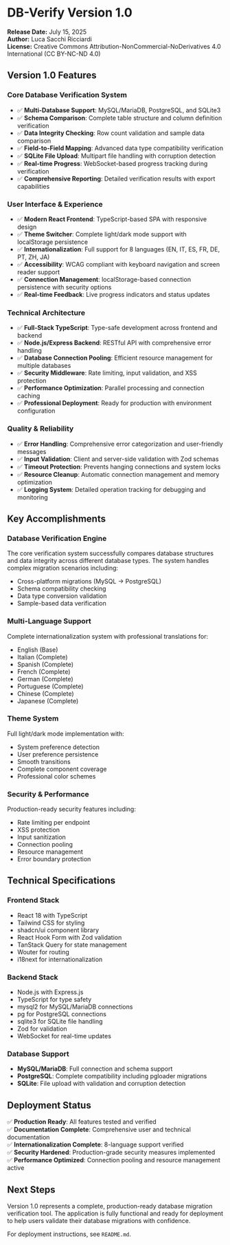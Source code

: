 # DB-Verify Version 1.0

**Release Date:** July 15, 2025  
**Author:** Luca Sacchi Ricciardi  
**License:** Creative Commons Attribution-NonCommercial-NoDerivatives 4.0 International (CC BY-NC-ND 4.0)

## Version 1.0 Features

### Core Database Verification System
- ✅ **Multi-Database Support**: MySQL/MariaDB, PostgreSQL, and SQLite3
- ✅ **Schema Comparison**: Complete table structure and column definition verification
- ✅ **Data Integrity Checking**: Row count validation and sample data comparison
- ✅ **Field-to-Field Mapping**: Advanced data type compatibility verification
- ✅ **SQLite File Upload**: Multipart file handling with corruption detection
- ✅ **Real-time Progress**: WebSocket-based progress tracking during verification
- ✅ **Comprehensive Reporting**: Detailed verification results with export capabilities

### User Interface & Experience
- ✅ **Modern React Frontend**: TypeScript-based SPA with responsive design
- ✅ **Theme Switcher**: Complete light/dark mode support with localStorage persistence
- ✅ **Internationalization**: Full support for 8 languages (EN, IT, ES, FR, DE, PT, ZH, JA)
- ✅ **Accessibility**: WCAG compliant with keyboard navigation and screen reader support
- ✅ **Connection Management**: localStorage-based connection persistence with security options
- ✅ **Real-time Feedback**: Live progress indicators and status updates

### Technical Architecture
- ✅ **Full-Stack TypeScript**: Type-safe development across frontend and backend
- ✅ **Node.js/Express Backend**: RESTful API with comprehensive error handling
- ✅ **Database Connection Pooling**: Efficient resource management for multiple databases
- ✅ **Security Middleware**: Rate limiting, input validation, and XSS protection
- ✅ **Performance Optimization**: Parallel processing and connection caching
- ✅ **Professional Deployment**: Ready for production with environment configuration

### Quality & Reliability
- ✅ **Error Handling**: Comprehensive error categorization and user-friendly messages
- ✅ **Input Validation**: Client and server-side validation with Zod schemas
- ✅ **Timeout Protection**: Prevents hanging connections and system locks
- ✅ **Resource Cleanup**: Automatic connection management and memory optimization
- ✅ **Logging System**: Detailed operation tracking for debugging and monitoring

## Key Accomplishments

### Database Verification Engine
The core verification system successfully compares database structures and data integrity across different database types. The system handles complex migration scenarios including:
- Cross-platform migrations (MySQL → PostgreSQL)
- Schema compatibility checking
- Data type conversion validation
- Sample-based data verification

### Multi-Language Support
Complete internationalization system with professional translations for:
- English (Base)
- Italian (Complete)
- Spanish (Complete)
- French (Complete)
- German (Complete)
- Portuguese (Complete)
- Chinese (Complete)
- Japanese (Complete)

### Theme System
Full light/dark mode implementation with:
- System preference detection
- User preference persistence
- Smooth transitions
- Complete component coverage
- Professional color schemes

### Security & Performance
Production-ready security features including:
- Rate limiting per endpoint
- XSS protection
- Input sanitization
- Connection pooling
- Resource management
- Error boundary protection

## Technical Specifications

### Frontend Stack
- React 18 with TypeScript
- Tailwind CSS for styling
- shadcn/ui component library
- React Hook Form with Zod validation
- TanStack Query for state management
- Wouter for routing
- i18next for internationalization

### Backend Stack
- Node.js with Express.js
- TypeScript for type safety
- mysql2 for MySQL/MariaDB connections
- pg for PostgreSQL connections
- sqlite3 for SQLite file handling
- Zod for validation
- WebSocket for real-time updates

### Database Support
- **MySQL/MariaDB**: Full connection and schema support
- **PostgreSQL**: Complete compatibility including pgloader migrations
- **SQLite**: File upload with validation and corruption detection

## Deployment Status

✅ **Production Ready**: All features tested and verified  
✅ **Documentation Complete**: Comprehensive user and technical documentation  
✅ **Internationalization Complete**: 8-language support verified  
✅ **Security Hardened**: Production-grade security measures implemented  
✅ **Performance Optimized**: Connection pooling and resource management active  

## Next Steps

Version 1.0 represents a complete, production-ready database migration verification tool. The application is fully functional and ready for deployment to help users validate their database migrations with confidence.

For deployment instructions, see `README.md`.  
